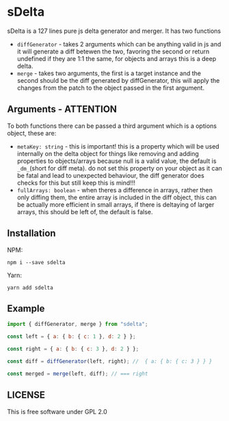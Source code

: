 # sDelta

sDelta is a 127 lines pure js delta generator and merger.
It has two functions
* `diffGenerator` - takes 2 arguments which can be anything valid in js and it will generate a diff betewen the two, favoring the second or return undefined if they are 1:1 the same, for objects and arrays this is a deep delta.
* `merge` - takes two arguments, the first is a target instance and the second should be the diff generated by diffGenerator, this will apply the changes from the patch to the object passed in the first argument.

## Arguments - ATTENTION
To both functions there can be passed a third argument which is a options object, these are:
* `metaKey: string` - this is important! this is a property which will be used internally on the delta object for things like removing and adding properties to objects/arrays because null is a valid value, the default is `_dm_`(short for diff meta). do not set this property on your object as it can be fatal and lead to unexpected behaviour, the diff generator does checks for this but still keep this is mind!!!
* `fullArrays: boolean` - when theres a difference in arrays, rather then only diffing them, the entire array is included in the diff object, this can be actually more efficient in small arrays, if there is deltaying of larger arrays, this should be left of, the default is false.

## Installation
NPM:
```
npm i --save sdelta
```
Yarn:
```
yarn add sdelta
```

## Example
```js
import { diffGenerator, merge } from "sdelta";

const left = { a: { b: { c: 1 }, d: 2 } };

const right = { a: { b: { c: 3 }, d: 2 } };

const diff = diffGenerator(left, right); //  { a: { b: { c: 3 } } }

const merged = merge(left, diff); // === right

```

## LICENSE
This is free software under GPL 2.0
